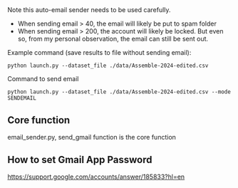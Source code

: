 
##
Note this auto-email sender needs to be used carefully.
* When sending email > 40, the email will likely be put to spam folder
* When sending email > 200, the account will likely be locked. But even so, from my personal observation, the email can still be sent out.



Example command (save results to file without sending email):
```
python launch.py --dataset_file ./data/Assemble-2024-edited.csv
```

Command to send email
```
python launch.py --dataset_file ./data/Assemble-2024-edited.csv --mode SENDEMAIL
```

## Core function
email_sender.py, send_gmail function is the core function

## How to set Gmail App Password
https://support.google.com/accounts/answer/185833?hl=en
